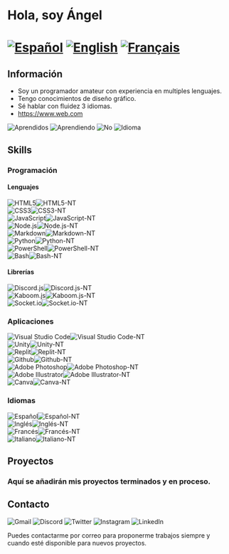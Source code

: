 # Hola, soy Ángel
# [![Español](https://custom-icon-badges.demolab.com/badge/Español-000000?style=for-the-badge&logo=translate&logoColor=ffffff)](/README.md) [![English](https://custom-icon-badges.demolab.com/badge/English-000000?style=for-the-badge&logo=translate&logoColor=ffffff)](/README-EN.md) [![Français](https://custom-icon-badges.demolab.com/badge/Français-000000?style=for-the-badge&logo=translate&logoColor=ffffff)](/README-FR.md)
## Información
- Soy un programador amateur con experiencia en multiples lenguajes.
- Tengo conocimientos de diseño gráfico.
- Sé hablar con fluidez 3 idiomas.
- https://www.web.com

![Aprendidos](https://custom-icon-badges.demolab.com/badge/Aprendidos-000000?style=for-the-badge&logo=check&logoColor=ffffff)
![Aprendiendo](https://custom-icon-badges.demolab.com/badge/Aprendiendo-000000?style=for-the-badge&logo=book&logoColor=ffffff)
![No](https://custom-icon-badges.demolab.com/badge/No-000000?style=for-the-badge&logo=x&logoColor=ffffff)
![Idioma](https://custom-icon-badges.demolab.com/badge/Idioma-000000?style=for-the-badge&logo=globe&logoColor=ffffff)

## Skills
### Programación
#### Lenguajes
![HTML5](https://img.shields.io/badge/HTML5-E34F26?style=for-the-badge&logo=html5&logoColor=E34F26&labelColor=000000)![HTML5-NT](https://img.shields.io/badge/8/10-000000?style=for-the-badge)
</br>![CSS3](https://img.shields.io/badge/CSS3-1572B6?style=for-the-badge&logo=css3&logoColor=1572B6&labelColor=000000)![CSS3-NT](https://img.shields.io/badge/7/10-000000?style=for-the-badge)
</br>![JavaScript](https://img.shields.io/badge/JavaScript-F0DB4F?style=for-the-badge&logo=javascript&logoColor=F0DB4F&labelColor=000000)![JavaScript-NT](https://img.shields.io/badge/7/10-000000?style=for-the-badge)
</br>![Node.js](https://img.shields.io/badge/Node.js-6DA55F?style=for-the-badge&logo=node.js&logoColor=6DA55F&labelColor=000000)![Node.js-NT](https://img.shields.io/badge/7/10-000000?style=for-the-badge)
</br>![Markdown](https://img.shields.io/badge/Markdown-000000?style=for-the-badge&logo=markdown&logoColor=ffffff&labelColor=000000)![Markdown-NT](https://img.shields.io/badge/7/10-000000?style=for-the-badge)
</br>![Python](https://img.shields.io/badge/Python-4B8BBE?style=for-the-badge&logo=python&logoColor=4B8BBE&labelColor=000000)![Python-NT](https://img.shields.io/badge/Aprendiendo-000000?style=for-the-badge)
</br>![PowerShell](https://img.shields.io/badge/PowerShell-2570C1?style=for-the-badge&logo=powershell&logoColor=2570C1&labelColor=000000)![PowerShell-NT](https://img.shields.io/badge/Aprendiendo-000000?style=for-the-badge)
</br>![Bash](https://img.shields.io/badge/Bash-3E4749?style=for-the-badge&logo=gnu-bash&logoColor=3E4749&labelColor=000000)![Bash-NT](https://img.shields.io/badge/Aprendiendo-000000?style=for-the-badge)
#### Librerías
![Discord.js](https://img.shields.io/badge/Discord.js-5865F2?style=for-the-badge&logo=discord&logoColor=5865F2&labelColor=000000)![Discord.js-NT](https://img.shields.io/badge/9/10-000000?style=for-the-badge)
</br>![Kaboom.js](https://img.shields.io/badge/Kaboom.js-red?style=for-the-badge&logo=javascript&logoColor=red&labelColor=000000)![Kaboom.js-NT](https://img.shields.io/badge/8/10-000000?style=for-the-badge)
</br>![Socket.io](https://img.shields.io/badge/Socket.io-ffffff?style=for-the-badge&logo=socket.io&logoColor=ffffff&labelColor=000000)![Socket.io-NT](https://img.shields.io/badge/7/10-000000?style=for-the-badge)

### Aplicaciones
![Visual Studio Code](https://img.shields.io/badge/Visual%20Studio%20Code-0078D7?style=for-the-badge&logo=visual-studio-code&logoColor=0078D7&labelColor=000000)![Visual Studio Code-NT](https://img.shields.io/badge/8/10-000000?style=for-the-badge)
</br>![Unity](https://img.shields.io/badge/Unity-222C37?style=for-the-badge&logo=unity&logoColor=222C37&labelColor=000000)![Unity-NT](https://img.shields.io/badge/5/10-000000?style=for-the-badge)
</br>![Replit](https://img.shields.io/badge/Replit-B9B9B9?style=for-the-badge&logo=replit&logoColor=B9B9B9&labelColor=000000)![Replit-NT](https://img.shields.io/badge/9/10-000000?style=for-the-badge)
</br>![Github](https://img.shields.io/badge/Github-333333?style=for-the-badge&logo=github&logoColor=333333&labelColor=000000)![Github-NT](https://img.shields.io/badge/7/10-000000?style=for-the-badge)
</br>![Adobe Photoshop](https://img.shields.io/badge/Adobe%20Photoshop-31A8FF?style=for-the-badge&logo=adobe%20photoshop&logoColor=31A8FF&labelColor=000000)![Adobe Photoshop-NT](https://img.shields.io/badge/7/10-000000?style=for-the-badge)
</br>![Adobe Illustrator](https://img.shields.io/badge/Adobe%20Illustrator-FF9A00?style=for-the-badge&logo=adobe%20illustrator&logoColor=FF9A00&labelColor=000000)![Adobe Illustrator-NT](https://img.shields.io/badge/6/10-000000?style=for-the-badge)
</br>![Canva](https://img.shields.io/badge/Canva-00C4CC?style=for-the-badge&logo=canva&logoColor=00C4CC&labelColor=000000)![Canva-NT](https://img.shields.io/badge/8/10-000000?style=for-the-badge)

### Idiomas
![Español](https://custom-icon-badges.demolab.com/badge/Español-AA151B?style=for-the-badge&logo=globe&logoColor=AA151B&labelColor=000000)![Español-NT](https://img.shields.io/badge/10/10%20(Nativo)-000000?style=for-the-badge)
</br>![Inglés](https://custom-icon-badges.demolab.com/badge/Inglés-012169?style=for-the-badge&logo=globe&logoColor=012169&labelColor=000000)![Inglés-NT](https://img.shields.io/badge/8/10%20(B2)-000000?style=for-the-badge)
</br>![Francés](https://custom-icon-badges.demolab.com/badge/Francés-002654?style=for-the-badge&logo=globe&logoColor=002654&labelColor=000000)![Francés-NT](https://img.shields.io/badge/5/10%20(A2)-000000?style=for-the-badge)
</br>![Italiano](https://custom-icon-badges.demolab.com/badge/Italiano-008C45?style=for-the-badge&logo=globe&logoColor=008C45&labelColor=000000)![Italiano-NT](https://img.shields.io/badge/Aprendiendo-000000?style=for-the-badge)

## Proyectos
### Aquí se añadirán mis proyectos terminados y en proceso.

## Contacto
<!-- Green: 317F43 // Red: C51D34 -->
![Gmail](https://img.shields.io/badge/Gmail-D14836?style=for-the-badge&logo=gmail&logoColor=white)
![Discord](https://img.shields.io/badge/Discord-5865F2?style=for-the-badge&logo=discord&logoColor=white)
![Twitter](https://img.shields.io/badge/Twitter-%231DA1F2?style=for-the-badge&logo=Twitter&logoColor=white)
![Instagram](https://img.shields.io/badge/Instagram-%23E4405F?style=for-the-badge&logo=Instagram&logoColor=white)
![LinkedIn](https://img.shields.io/badge/linkedin-%230077B5?style=for-the-badge&logo=linkedin&logoColor=white)

Puedes contactarme por correo para proponerme trabajos siempre y cuando esté disponible para nuevos proyectos.
